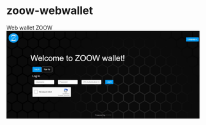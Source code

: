 # zoow-webwallet
Web wallet ZOOW
<br>
<img src="https://github.com/zoowcoin/zoow-webwallet/blob/master/zoow-wallet.jpg">
